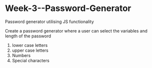 # Week-3--Password-Generator
Password generator utilising JS functionality 

Create a password generator where a user can select the variables and length of the password 

1. lower case letters
2. upper case letters
3. Numbers
4. Special characters 

